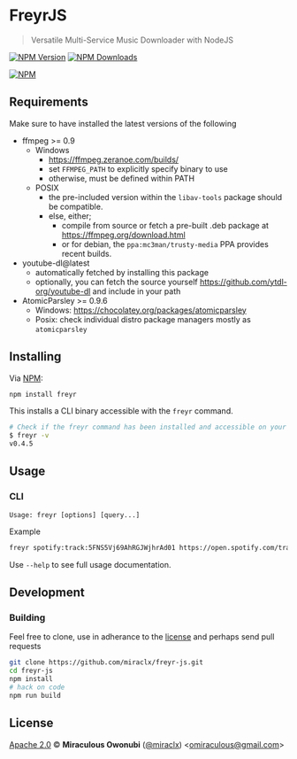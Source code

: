 # FreyrJS

> Versatile Multi-Service Music Downloader with NodeJS

[![NPM Version][npm-image]][npm-url]
[![NPM Downloads][downloads-image]][downloads-url]

[![NPM][npm-image-url]][npm-url]

## Requirements

Make sure to have installed the latest versions of the following

* ffmpeg >= 0.9
  * Windows
    * <https://ffmpeg.zeranoe.com/builds/>
    * set `FFMPEG_PATH` to explicitly specify binary to use
    * otherwise, must be defined within PATH
  * POSIX
    * the pre-included version within the `libav-tools` package should be compatible.
    * else, either;
      * compile from source or fetch a pre-built .deb package at <https://ffmpeg.org/download.html>
      * or for debian, the `ppa:mc3man/trusty-media` PPA provides recent builds.
* youtube-dl@latest
  * automatically fetched by installing this package
  * optionally, you can fetch the source yourself <https://github.com/ytdl-org/youtube-dl> and include in your path
* AtomicParsley >= 0.9.6
  * Windows: <https://chocolatey.org/packages/atomicparsley>
  * Posix: check individual distro package managers mostly as `atomicparsley`

## Installing

Via [NPM][npm]:

``` bash
npm install freyr
```

This installs a CLI binary accessible with the `freyr` command.

``` bash
# Check if the freyr command has been installed and accessible on your path
$ freyr -v
v0.4.5
```

## Usage

### CLI

``` text
Usage: freyr [options] [query...]
```

Example

``` bash
freyr spotify:track:5FNS5Vj69AhRGJWjhrAd01 https://open.spotify.com/track/1NNnmmBEaId0uoWfvtNd8F
```

Use `--help` to see full usage documentation.

## Development

### Building

Feel free to clone, use in adherance to the [license](#license) and perhaps send pull requests

``` bash
git clone https://github.com/miraclx/freyr-js.git
cd freyr-js
npm install
# hack on code
npm run build
```

## License

[Apache 2.0][license] © **Miraculous Owonubi** ([@miraclx][author-url]) &lt;omiraculous@gmail.com&gt;

[npm]:  https://github.com/npm/cli "The Node Package Manager"
[license]:  LICENSE "Apache 2.0 License"
[author-url]: https://github.com/miraclx

[npm-url]: https://npmjs.org/package/freyr
[npm-image]: https://badgen.net/npm/node/freyr
[npm-image-url]: https://nodei.co/npm/freyr.png?stars&downloads
[downloads-url]: https://npmjs.org/package/freyr
[downloads-image]: https://badgen.net/npm/dm/freyr
